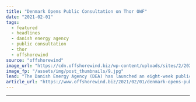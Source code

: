 ```yaml
---
title: "Denmark Opens Public Consultation on Thor OWF"
date: "2021-02-01"
tags: 
  - featured
  - headlines
  - danish energy agency
  - public consultation
  - thor
  - offshorewind
source: "offshorewind"
image_url: "https://cdn.offshorewind.biz/wp-content/uploads/sites/2/2020/09/25155048/Thor_Danish-Energy-Agency.jpg"
image_fp: "/assets/img/post_thumbnails/9.jpg"
lead: "The Danish Energy Agency (DEA) has launched an eight-week public consultation on the plan"
article_url: "https://www.offshorewind.biz/2021/02/01/denmark-opens-public-consultation-on-thor-owf/"
---
```


---
